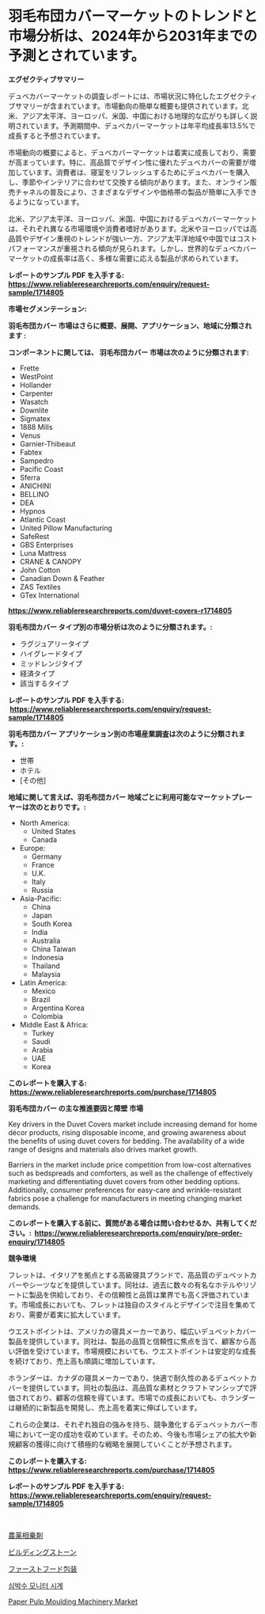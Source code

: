 <p><h1>羽毛布団カバーマーケットのトレンドと市場分析は、2024年から2031年までの予測とされています。</h1></p><p><strong>エグゼクティブサマリー</strong></p>
<p><p>デュベカバーマーケットの調査レポートには、市場状況に特化したエグゼクティブサマリーが含まれています。市場動向の簡単な概要も提供されています。北米、アジア太平洋、ヨーロッパ、米国、中国における地理的な広がりも詳しく説明されています。予測期間中、デュベカバーマーケットは年平均成長率13.5%で成長すると予想されています。</p><p>市場動向の概要によると、デュベカバーマーケットは着実に成長しており、需要が高まっています。特に、高品質でデザイン性に優れたデュベカバーの需要が増加しています。消費者は、寝室をリフレッシュするためにデュベカバーを購入し、季節やインテリアに合わせて交換する傾向があります。また、オンライン販売チャネルの普及により、さまざまなデザインや価格帯の製品が簡単に入手できるようになっています。</p><p>北米、アジア太平洋、ヨーロッパ、米国、中国におけるデュベカバーマーケットは、それぞれ異なる市場環境や消費者嗜好があります。北米やヨーロッパでは高品質やデザイン重視のトレンドが強い一方、アジア太平洋地域や中国ではコストパフォーマンスが重視される傾向が見られます。しかし、世界的なデュベカバーマーケットの成長率は高く、多様な需要に応える製品が求められています。</p></p>
<p><strong>レポートのサンプル PDF を入手する: <a href="https://www.reliableresearchreports.com/enquiry/request-sample/1714805">https://www.reliableresearchreports.com/enquiry/request-sample/1714805</a></strong></p>
<p><strong>市場セグメンテーション:</strong></p>
<p><strong> 羽毛布団カバー 市場はさらに概要、展開、アプリケーション、地域に分類されます :</strong></p>
<p><strong>コンポーネントに関しては、 羽毛布団カバー 市場は次のように分類されます: &nbsp;</strong></p>
<p><ul><li>Frette</li><li>WestPoint</li><li>Hollander</li><li>Carpenter</li><li>Wasatch</li><li>Downlite</li><li>Sigmatex</li><li>1888 Mills</li><li>Venus</li><li>Garnier-Thibeaut</li><li>Fabtex</li><li>Sampedro</li><li>Pacific Coast</li><li>Sferra</li><li>ANICHINI</li><li>BELLINO</li><li>DEA</li><li>Hypnos</li><li>Atlantic Coast</li><li>United Pillow Manufacturing</li><li>SafeRest</li><li>GBS Enterprises</li><li>Luna Mattress</li><li>CRANE & CANOPY</li><li>John Cotton</li><li>Canadian Down & Feather</li><li>ZAS Textiles</li><li>GTex International</li></ul></p>
<p><strong><a href="https://www.reliableresearchreports.com/duvet-covers-r1714805">https://www.reliableresearchreports.com/duvet-covers-r1714805</a></strong></p>
<p><strong> 羽毛布団カバー タイプ別の市場分析は次のように分類されます。:</strong></p>
<p><ul><li>ラグジュアリータイプ</li><li>ハイグレードタイプ</li><li>ミッドレンジタイプ</li><li>経済タイプ</li><li>該当するタイプ</li></ul></p>
<p><strong>レポートのサンプル PDF を入手する: &nbsp;<a href="https://www.reliableresearchreports.com/enquiry/request-sample/1714805">https://www.reliableresearchreports.com/enquiry/request-sample/1714805</a></strong></p>
<p><strong> 羽毛布団カバー アプリケーション別の市場産業調査は次のように分類されます。:</strong></p>
<p><ul><li>世帯</li><li>ホテル</li><li>[その他]</li></ul></p>
<p><strong>地域に関して言えば、羽毛布団カバー 地域ごとに利用可能なマーケットプレーヤーは次のとおりです。:</strong></p>
<p><ul>
    <li>
        North America:
        <ul>
            <li>United States</li>
            <li>Canada</li>
        </ul>
    </li>
    <li>
        Europe:
        <ul>
            <li>Germany</li>
            <li>France</li>
            <li>U.K.</li>
            <li>Italy</li>
            <li>Russia</li>
        </ul>
    </li>
    <li>
        Asia-Pacific:
        <ul>
            <li>China</li>
            <li>Japan</li>
            <li>South Korea</li>
            <li>India</li>
            <li>Australia</li>
            <li>China Taiwan</li>
            <li>Indonesia</li>
            <li>Thailand</li>
            <li>Malaysia</li>
        </ul>
    </li>
    <li>
        Latin America:
        <ul>
            <li>Mexico</li>
            <li>Brazil</li>
            <li>Argentina Korea</li>
            <li>Colombia</li>
        </ul>
    </li>
    <li>
        Middle East & Africa:
        <ul>
            <li>Turkey</li>
            <li>Saudi</li>
            <li>Arabia</li>
            <li>UAE</li>
            <li>Korea</li>
        </ul>
    </li>
    </ul></p>
<p><strong>このレポートを購入する: &nbsp;<a href="https://www.reliableresearchreports.com/purchase/1714805">https://www.reliableresearchreports.com/purchase/1714805</a></strong></p>
<p><strong>羽毛布団カバー の主な推進要因と障壁 市場</strong></p>
<p><p>Key drivers in the Duvet Covers market include increasing demand for home décor products, rising disposable income, and growing awareness about the benefits of using duvet covers for bedding. The availability of a wide range of designs and materials also drives market growth.</p><p>Barriers in the market include price competition from low-cost alternatives such as bedspreads and comforters, as well as the challenge of effectively marketing and differentiating duvet covers from other bedding options. Additionally, consumer preferences for easy-care and wrinkle-resistant fabrics pose a challenge for manufacturers in meeting changing market demands.</p></p>
<p><strong>このレポートを購入する前に、質問がある場合は問い合わせるか、共有してください。:&nbsp; <a href="https://www.reliableresearchreports.com/enquiry/pre-order-enquiry/1714805">https://www.reliableresearchreports.com/enquiry/pre-order-enquiry/1714805</a></strong></p>
<p><strong>競争環境</strong></p>
<p><p>フレットは、イタリアを拠点とする高級寝具ブランドで、高品質のデュベットカバーやシーツなどを提供しています。同社は、過去に数々の有名なホテルやリゾートに製品を供給しており、その信頼性と品質は業界でも高く評価されています。市場成長においても、フレットは独自のスタイルとデザインで注目を集めており、需要が着実に拡大しています。</p><p>ウエストポイントは、アメリカの寝具メーカーであり、幅広いデュベットカバー製品を提供しています。同社は、製品の品質と信頼性に焦点を当て、顧客から高い評価を受けています。市場規模においても、ウエストポイントは安定的な成長を続けており、売上高も順調に増加しています。</p><p>ホランダーは、カナダの寝具メーカーであり、快適で耐久性のあるデュベットカバーを提供しています。同社の製品は、高品質な素材とクラフトマンシップで評価されており、顧客の信頼を得ています。市場での成長においても、ホランダーは継続的に新製品を開発し、売上高を着実に伸ばしています。</p><p>これらの企業は、それぞれ独自の強みを持ち、競争激化するデュベットカバー市場において一定の成功を収めています。そのため、今後も市場シェアの拡大や新規顧客の獲得に向けて積極的な戦略を展開していくことが予想されます。</p></p>
<p><strong>このレポートを購入する: &nbsp; <a href="https://www.reliableresearchreports.com/purchase/1714805">https://www.reliableresearchreports.com/purchase/1714805</a></strong></p>
<p><strong>レポートのサンプル PDF を入手する: &nbsp;<a href="https://www.reliableresearchreports.com/enquiry/request-sample/1714805">https://www.reliableresearchreports.com/enquiry/request-sample/1714805</a></strong><strong></strong></p>
<p>&nbsp;</p>
<p><p><a href="https://medium.com/@jordanilliamson678678/%E6%AE%BA%E8%99%AB%E5%89%A4%E5%A2%97%E6%84%9F%E5%89%A4%E5%B8%82%E5%A0%B4-2031%E5%B9%B4%E3%81%BE%E3%81%A7%E3%81%AE%E6%88%90%E5%8A%9F%E3%81%97%E3%81%9F%E3%83%93%E3%82%B8%E3%83%8D%E3%82%B9%E6%88%A6%E7%95%A5%E4%BA%88%E6%B8%AC%E3%81%AE%E3%82%AB%E3%82%AE-904e1feeca32">農薬相乗剤</a></p><p><a href="https://github.com/Sophiaard2003/Market-Research-Report-List-1/blob/main/219511132067.md">ビルディングストーン</a></p><p><a href="https://medium.com/@billyarton5656871/%E3%83%95%E3%82%A1%E3%83%BC%E3%82%B9%E3%83%88%E3%83%95%E3%83%BC%E3%83%89%E3%83%91%E3%83%83%E3%82%B1%E3%83%BC%E3%82%B8%E3%83%B3%E3%82%B0%E5%B8%82%E5%A0%B4-%E5%B8%82%E5%A0%B4%E3%82%B7%E3%82%A7%E3%82%A2-%E5%B8%82%E5%A0%B4%E5%8B%95%E5%90%91-%E3%81%8A%E3%82%88%E3%81%B3%E5%B0%86%E6%9D%A5%E3%81%AE%E6%88%90%E9%95%B7%E3%82%92%E6%8E%A2%E3%82%8B-8a6ed1193bec">ファーストフード包装</a></p><p><a href="https://medium.com/@marcpascual04/%EC%8B%AC%EB%B0%95%EC%88%98-%EB%AA%A8%EB%8B%88%ED%84%B0-%EC%8B%9C%EA%B3%84-%EC%8B%9C%EC%9E%A5-%EC%8B%9C%EC%9E%A5-cagr-%EC%8B%9C%EC%9E%A5-%EB%8F%99%ED%96%A5-%EB%B0%8F-%EC%84%B1%EC%9E%A5-%EC%A0%84%EB%9E%B5%EC%97%90-%EB%8C%80%ED%95%9C-%ED%86%B5%EC%B0%B0%EB%A0%A5-bdb852b08dae">심박수 모니터 시계</a></p><p><a href="https://github.com/brenzgnarento/Market-Research-Report-List-2/blob/main/paper-pulp-moulding-machinery-market.md">Paper Pulp Moulding Machinery Market</a></p></p>